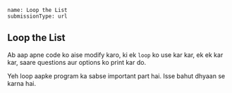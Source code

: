 ```ngMeta
name: Loop the List
submissionType: url
```

## Loop the List
Ab aap apne code ko aise modify karo, ki ek `loop` ko use kar kar, ek ek kar kar, saare questions aur options ko print kar do.

Yeh loop aapke program ka sabse important part hai. Isse bahut dhyaan se karna hai.